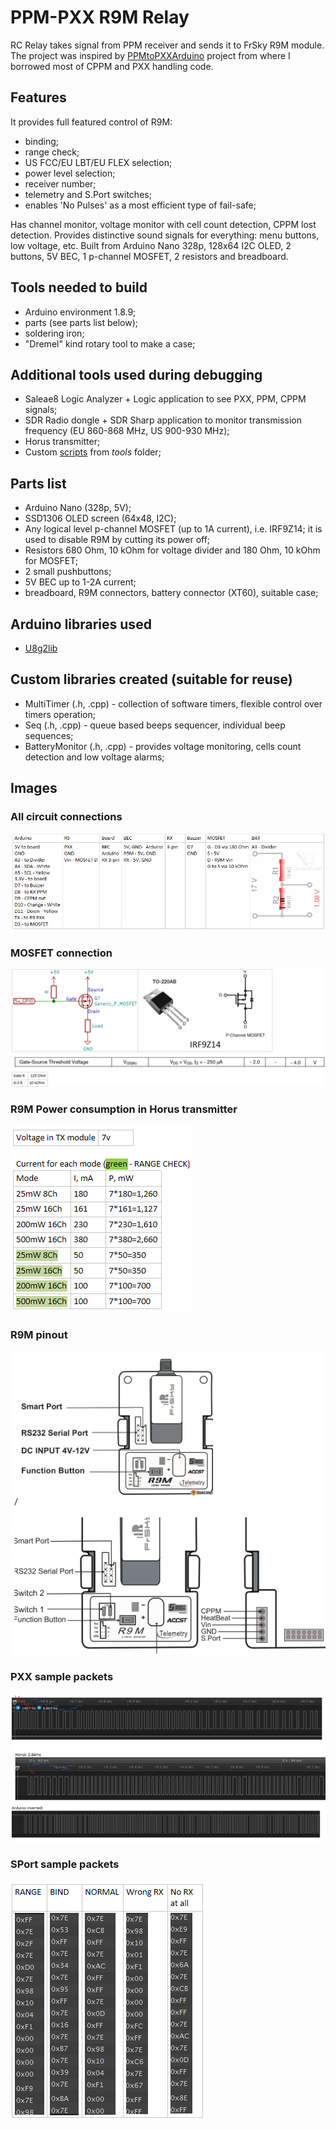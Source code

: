 # PPM-PXX R9M Relay

RC Relay takes signal from PPM receiver and sends it to FrSky R9M module. 
The project was inspired by [PPMtoPXXArduino](https://github.com/MichaelCWarren/PPMtoPXXArduino) project from where I borrowed most of CPPM and PXX handling code.

## Features

It provides full featured control of R9M:
* binding;
* range check;
* US FCC/EU LBT/EU FLEX selection;
* power level selection;
* receiver number;
* telemetry and S.Port switches;
* enables 'No Pulses' as a most efficient type of fail-safe;

Has channel monitor, voltage monitor with cell count detection, CPPM lost detection.
Provides distinctive sound signals for everything: menu buttons, low voltage, etc.
Built from Arduino Nano 328p, 128x64 I2C OLED, 2 buttons, 5V BEC, 1 p-channel MOSFET, 2 resistors and breadboard.

## Tools needed to build

* Arduino environment 1.8.9;
* parts (see parts list below);
* soldering iron;
* "Dremel" kind rotary tool to make a case;

## Additional tools used during debugging

* Saleae8 Logic Analyzer + Logic application to see PXX, PPM, CPPM signals;
* SDR Radio dongle + SDR Sharp application to monitor transmission frequency (EU 860-868 MHz, US 900-930 MHz);
* Horus transmitter;
* Custom [scripts](tools/readme.md) from *tools* folder;

## Parts list

* Arduino Nano (328p, 5V);
* SSD1306 OLED screen (64x48, I2C);
* Any logical level p-channel MOSFET (up to 1A current), i.e. IRF9Z14; it is used to disable R9M by cutting its power off;
* Resistors 680 Ohm, 10 kOhm for voltage divider and 180 Ohm, 10 kOhm for MOSFET;
* 2 small pushbuttons;
* 5V BEC up to 1-2A current;
* breadboard, R9M connectors, battery connector (XT60), suitable case;

## Arduino libraries used

* [U8g2lib](https://github.com/olikraus/u8g2 "U8g2lib")

## Custom libraries created (suitable for reuse)

* MultiTimer (.h, .cpp) - collection of software timers, flexible control over timers operation;
* Seq (.h, .cpp) - queue based beeps sequencer, individual beep sequences;
* BatteryMonitor (.h, .cpp) - provides voltage monitoring, cells count detection and low voltage alarms;

## Images

### All circuit connections
![Connections](docs/all_connections.PNG)

### MOSFET connection
![MOSFET connection](docs/MOSFET.PNG)

### R9M Power consumption in Horus transmitter
![R9M power consumption in Horus transmitter](docs/R9M_power_consumption.PNG)

### R9M pinout
![R9M pinout](docs/R9M_pinout.PNG)

### PXX sample packets
![PXX sample packets](docs/PXX_capture.PNG)

### SPort sample packets
![SPort sample packets](docs/R9M_SPort_capture.PNG)
